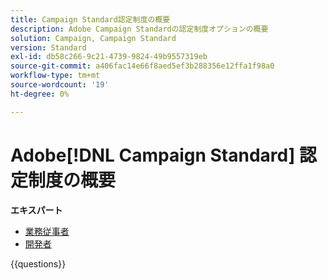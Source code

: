 ```yaml
---
title: Campaign Standard認定制度の概要
description: Adobe Campaign Standardの認定制度オプションの概要
solution: Campaign, Campaign Standard
version: Standard
exl-id: db58c266-9c21-4739-9824-49b9557319eb
source-git-commit: a406fac14e66f8aed5ef3b288356e12ffa1f98a0
workflow-type: tm+mt
source-wordcount: '19'
ht-degree: 0%

---
```


# Adobe[!DNL Campaign Standard] 認定制度の概要

**エキスパート**

* [ 業務従事者 ](/help/certifications/acs/acs-e-business.md) <!--AD0-E307-->
* [ 開発者 ](/help/certifications/acs/acs-e-developer.md) <!--AD0-E306-->

{{questions}}

